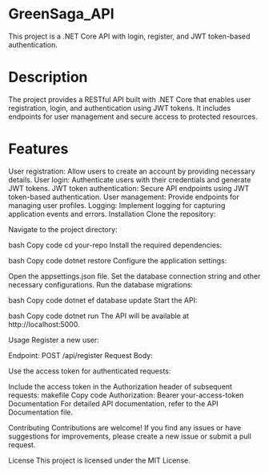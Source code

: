 # GreenSaga_API
This project is a .NET Core API with login, register, and JWT token-based authentication.

# Description
The project provides a RESTful API built with .NET Core that enables user registration, login, and authentication using JWT tokens. It includes endpoints for user management and secure access to protected resources.

# Features
User registration: Allow users to create an account by providing necessary details.
User login: Authenticate users with their credentials and generate JWT tokens.
JWT token authentication: Secure API endpoints using JWT token-based authentication.
User management: Provide endpoints for managing user profiles.
Logging: Implement logging for capturing application events and errors.
Installation
Clone the repository:

Navigate to the project directory:

bash
Copy code
cd your-repo
Install the required dependencies:

bash
Copy code
dotnet restore
Configure the application settings:

Open the appsettings.json file.
Set the database connection string and other necessary configurations.
Run the database migrations:

bash
Copy code
dotnet ef database update
Start the API:

bash
Copy code
dotnet run
The API will be available at http://localhost:5000.

Usage
Register a new user:

Endpoint: POST /api/register
Request Body:

Use the access token for authenticated requests:

Include the access token in the Authorization header of subsequent requests:
makefile
Copy code
Authorization: Bearer your-access-token
Documentation
For detailed API documentation, refer to the API Documentation file.

Contributing
Contributions are welcome! If you find any issues or have suggestions for improvements, please create a new issue or submit a pull request.

License
This project is licensed under the MIT License.
